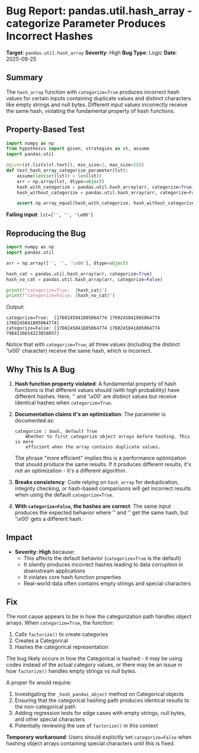 # Bug Report: pandas.util.hash_array - categorize Parameter Produces Incorrect Hashes

**Target**: `pandas.util.hash_array`
**Severity**: High
**Bug Type**: Logic
**Date**: 2025-09-25

## Summary

The `hash_array` function with `categorize=True` produces incorrect hash values for certain inputs containing duplicate values and distinct characters like empty strings and null bytes. Different input values incorrectly receive the same hash, violating the fundamental property of hash functions.

## Property-Based Test

```python
import numpy as np
from hypothesis import given, strategies as st, assume
import pandas.util

@given(st.lists(st.text(), min_size=2, max_size=50))
def test_hash_array_categorize_parameter(lst):
    assume(len(set(lst)) < len(lst))
    arr = np.array(lst, dtype=object)
    hash_with_categorize = pandas.util.hash_array(arr, categorize=True)
    hash_without_categorize = pandas.util.hash_array(arr, categorize=False)

    assert np.array_equal(hash_with_categorize, hash_without_categorize)
```

**Failing input**: `lst=['', '', '\x00']`

## Reproducing the Bug

```python
import numpy as np
import pandas.util

arr = np.array(['', '', '\x00'], dtype=object)

hash_cat = pandas.util.hash_array(arr, categorize=True)
hash_no_cat = pandas.util.hash_array(arr, categorize=False)

print(f"categorize=True:  {hash_cat}")
print(f"categorize=False: {hash_no_cat}")
```

Output:
```
categorize=True:  [1760245841805064774 1760245841805064774 1760245841805064774]
categorize=False: [1760245841805064774 1760245841805064774 7984136654223058057]
```

Notice that with `categorize=True`, all three values (including the distinct '\x00' character) receive the same hash, which is incorrect.

## Why This Is A Bug

1. **Hash function property violated**: A fundamental property of hash functions is that different values should (with high probability) have different hashes. Here, '' and '\x00' are distinct values but receive identical hashes when `categorize=True`.

2. **Documentation claims it's an optimization**: The parameter is documented as:
   ```
   categorize : bool, default True
       Whether to first categorize object arrays before hashing. This is more
       efficient when the array contains duplicate values.
   ```

   The phrase "more efficient" implies this is a performance optimization that should produce the same results. If it produces different results, it's not an optimization - it's a different algorithm.

3. **Breaks consistency**: Code relying on `hash_array` for deduplication, integrity checking, or hash-based comparisons will get incorrect results when using the default `categorize=True`.

4. **With `categorize=False`, the hashes are correct**: The same input produces the expected behavior where '' and '' get the same hash, but '\x00' gets a different hash.

## Impact

- **Severity: High** because:
  - This affects the default behavior (`categorize=True` is the default)
  - It silently produces incorrect hashes leading to data corruption in downstream applications
  - It violates core hash function properties
  - Real-world data often contains empty strings and special characters

## Fix

The root cause appears to be in how the categorization path handles object arrays. When `categorize=True`, the function:
1. Calls `factorize()` to create categories
2. Creates a Categorical
3. Hashes the categorical representation

The bug likely occurs in how the Categorical is hashed - it may be using codes instead of the actual category values, or there may be an issue in how `factorize()` handles empty strings vs null bytes.

A proper fix would require:
1. Investigating the `_hash_pandas_object` method on Categorical objects
2. Ensuring that the categorical hashing path produces identical results to the non-categorical path
3. Adding regression tests for edge cases with empty strings, null bytes, and other special characters
4. Potentially reviewing the use of `factorize()` in this context

**Temporary workaround**: Users should explicitly set `categorize=False` when hashing object arrays containing special characters until this is fixed.